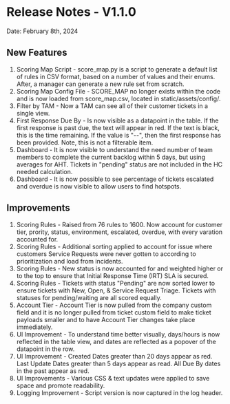 # Release Notes - V1.1.0
Date: February 8th, 2024

## New Features

1. Scoring Map Script - score_map.py is a script to generate a default list of rules in CSV format, based on a number of values and their enums. After, a manager can generate a new rule set from scratch.
2. Scoring Map Config File - SCORE_MAP no longer exists within the code and is now loaded from score_map.csv, located in static/assets/config/.
3. Filter by TAM - Now a TAM can see all of their customer tickets in a single view.
4. First Response Due By - Is now visible as a datapoint in the table.  If the first response is past due, the text will appear in red.  If the text is black, this is the time remaining.  If the value is "--", then the first response has been provided.  Note, this is not a filterable item.
5. Dashboard - It is now visible to understand the need number of team members to complete the current backlog within 5 days, but using averages for AHT.  Tickets in "pending" status are not included in the HC needed calculation.
6. Dashboard - It is now possible to see percentage of tickets escalated and overdue is now visible to allow users to find hotspots.

## Improvements

1. Scoring Rules - Raised from 76 rules to 1600.  Now account for customer tier, prority, status, environment, escalated, overdue, with every varation accounted for.
2. Scoring Rules - Additional sorting applied to account for issue where customers Service Requests were never gotten to according to prioritization and load from incidents.  
3. Scoring Rules - New status is now accounted for and weighted higher or to the top to ensure that Initial Response Time (IRT) SLA is secured.
4. Scoring Rules - Tickets with status "Pending" are now sorted lower to ensure tickets with New, Open, & Service Request Triage.  Tickets with statuses for pending/waiting are all scored equally.
5. Account Tier - Account Tier is now pulled from the company custom field and it is no longer pulled from ticket custom field to make ticket payloads smaller and to have Account Tier changes take place immediately.
6. UI Improvement - To understand time better visually, days/hours is now reflected in the table view, and dates are reflected as a popover of the datapoint in the row.
7. UI Improvement - Created Dates greater than 20 days appear as red.  Last Update Dates greater than 5 days appear as read.  All Due By dates in the past appear as red.
8. UI Improvements - Various CSS & text updates were applied to save space and promote readability. 
9. Logging Improvement - Script version is now captured in the log header.